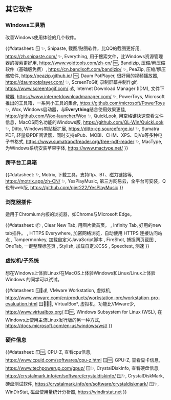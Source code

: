 ## 其它软件

### Windows工具箱

改善Windows使用体验的几个软件。

{{#datasheet: 🪟
✨, Snipaste, 截图/贴图软件，比QQ的截图更好用, https://zh.snipaste.com/
✨, Everything, 用于搜索文件，比Windows资源管理器的搜索更好用, https://www.voidtools.com/zh-cn/
🆓, Bandizip, 压缩/解压缩软件（基础版免费）, https://cn.bandisoft.com/bandizip/
✨, PeaZip, 压缩/解压缩软件, https://peazip.github.io/
🆓, Daum PotPlayer, 很好用的视频播放器, https://daumpotplayer.com/
✨, ScreenToGif, 录制屏幕并制作gif, https://www.screentogif.com/
💰, Internet Download Manager (IDM), 文件下载器, https://www.internetdownloadmanager.com/
✨, PowerToys, Microsoft推出的工具箱，一系列小工具的集合, https://github.com/microsoft/PowerToys
✨, Wox, Windows启动器，与**Everything**结合使用效果更佳, https://github.com/Wox-launcher/Wox
✨, QuickLook, 用空格键快速查看文件信息，MacOS同名功能的Windows版, https://github.com/QL-Win/QuickLook
✨, Ditto, Windows剪贴板扩展, https://ditto-cp.sourceforge.io/
✨, Sumatra PDF, 轻量级PDF阅读器，同时支持ePub、MOBI、CHM、XPS、DjVu等多种电子书格式, https://www.sumatrapdfreader.org/free-pdf-reader
✨, MacType, 为Windows系统安装苹果字体, https://www.mactype.net/
}}

### 跨平台工具箱

{{#datasheet:
✨, Motrix, 下载工具，支持ftp、BT、磁力链接等, https://motrix.app/zh-CN/
✨, YesPlayMusic, 第三方网易云，全平台可安装，Q也有web版, https://github.com/qier222/YesPlayMusic
}}

### 浏览器插件
适用于Chromium内核的浏览器，如Chrome与Microsoft Edge。

{{#datasheet: 📦
, Clear New Tab, 用图片做首页。
, Infinity Tab, 好用的new tab插件。
, HTTPS Everywhere, 加密网络浏览，自动使用 HTTPS 连接访问站点
, Tampermonkey, 加载自定义JavaScript脚本
, FireShot, 捕捉网页截图
, OneTab, 一键整理标签页
, Stylish, 加载自定义CSS
, Speedtest, 测速
}}

### 虚拟机/子系统

想在Windows上体验Linux/在MacOS上体验Windows和Linux/Linux上体验Windows 的同学可以试试。

{{#datasheet:
🪟🐧💰, VMware Workstation, 虚拟机, https://www.vmware.com/cn/products/workstation-pro/workstation-pro-evaluation.html
🪟🐧🍏✨, VirtualBox*, 虚拟机，功能比VMware少, https://www.virtualbox.org/
🪟🆓, Windows Subsystem for Linux (WSL), 在Windows上使用主流Linux发行版的另一种方式, https://docs.microsoft.com/en-us/windows/wsl/
}}


### 硬件信息

{{#datasheet:
🪟🆓, CPU-Z, 查看cpu信息, https://www.cpuid.com/softwares/cpu-z.html
🪟🆓, GPU-Z, 查看显卡信息, https://www.techpowerup.com/gpuz/
🪟✨, CrystalDiskInfo, 查看硬盘信息, https://crystalmark.info/en/software/crystaldiskinfo/
🪟✨, CrystalDiskMark, 硬盘测试软件, https://crystalmark.info/en/software/crystaldiskmark/
🪟✨, WinDirStat, 磁盘使用量统计分析器, https://windirstat.net
}}